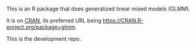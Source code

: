 
This is an R package that does generalized linear mixed models (GLMM).

It is on [CRAN](https://cran.r-project.org/), its preferred URL being
https://CRAN.R-project.org/package=glmm.

This is the development repo.
